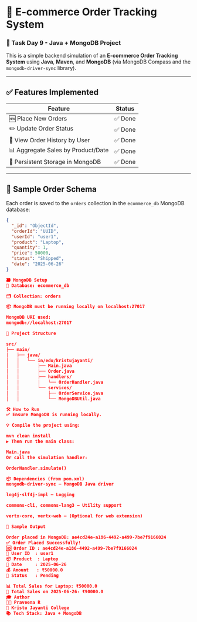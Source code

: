 # 🛒 E-commerce Order Tracking System

### 📅 Task Day 9 - Java + MongoDB Project

This is a simple backend simulation of an **E-commerce Order Tracking System** using **Java**, **Maven**, and **MongoDB** (via MongoDB Compass and the `mongodb-driver-sync` library).

---

## ✅ Features Implemented

| Feature                             | Status  |
|------------------------------------|---------|
| 🆕 Place New Orders                | ✅ Done |
| ✏️ Update Order Status             | ✅ Done |
| 📜 View Order History by User      | ✅ Done |
| 📊 Aggregate Sales by Product/Date | ✅ Done |
| 💾 Persistent Storage in MongoDB   | ✅ Done |

---

## 🧾 Sample Order Schema

Each order is saved to the `orders` collection in the `ecommerce_db` MongoDB database:

```json
{
  "_id": "ObjectId",
  "orderId": "UUID",
  "userId": "user1",
  "product": "Laptop",
  "quantity": 1,
  "price": 50000,
  "status": "Shipped",
  "date": "2025-06-26"
}

🗃️ MongoDB Setup
🧩 Database: ecommerce_db

🗂️ Collection: orders

📦 MongoDB must be running locally on localhost:27017

MongoDB URI used:
mongodb://localhost:27017

📂 Project Structure

src/
├── main/
│   ├── java/
│   │   └── in/edu/kristujayanti/
│   │       ├── Main.java
│   │       ├── Order.java
│   │       ├── handlers/
│   │       │   └── OrderHandler.java
│   │       └── services/
│   │           ├── OrderService.java
│   │           └── MongoDBUtil.java

🛠️ How to Run
✅ Ensure MongoDB is running locally.

💡 Compile the project using:

mvn clean install
▶️ Then run the main class:

Main.java
Or call the simulation handler:

OrderHandler.simulate()

📦 Dependencies (from pom.xml)
mongodb-driver-sync – MongoDB Java driver

log4j-slf4j-impl – Logging

commons-cli, commons-lang3 – Utility support

vertx-core, vertx-web – (Optional for web extension)

📸 Sample Output

Order placed in MongoDB: ae4cd24e-a186-4492-a499-7be7f9166024
✅ Order Placed Successfully!
🆔 Order ID : ae4cd24e-a186-4492-a499-7be7f9166024
👤 User ID  : user1
📦 Product  : Laptop
📅 Date     : 2025-06-26
💰 Amount   : ₹50000.0
📌 Status   : Pending

📊 Total Sales for Laptop: ₹50000.0
📅 Total Sales on 2025-06-26: ₹90000.0
🎓 Author
👩‍💻 Praveena R
📘 Kristu Jayanti College
📚 Tech Stack: Java + MongoDB

